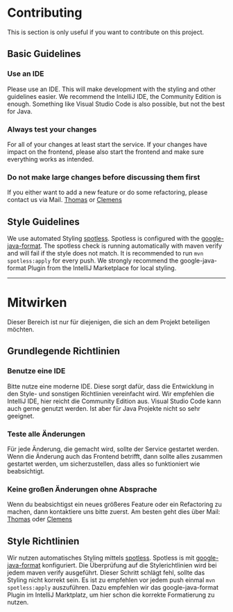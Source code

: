 # Contributing

This is section is only useful if you want to contribute on this project.

## Basic Guidelines

### Use an IDE

Please use an IDE. This will make development with the styling and other guidelines easier.
We recommend the IntelliJ IDE, the Community Edition is enough. Something like Visual Studio Code is
also possible, but not the best for Java.

### Always test your changes

For all of your changes at least start the service. If your changes have impact on the frontend,
please also start the frontend and make sure everything works as intended.

### Do not make large changes before discussing them first

If you either want to add a new feature or do some refactoring, please contact us via Mail.
[Thomas](mailto:thomas.fink@muenchen.de) or [Clemens](mailto:ex.schuetze@muenchen.de)

## Style Guidelines

We use automated Styling [spotless](https://github.com/diffplug/spotless). Spotless is configured with
the [google-java-format](https://github.com/google/google-java-format). The spotless check is running automatically with
maven verify and will fail if the style does not match. It is recommended to run ```mvn spotless:apply``` for every
push. We strongly recommend the google-java-format Plugin from the IntelliJ Marketplace for local styling.

---

# Mitwirken

Dieser Bereich ist nur für diejenigen, die sich an dem Projekt beteiligen möchten.

## Grundlegende Richtlinien

### Benutze eine IDE

Bitte nutze eine moderne IDE. Diese sorgt dafür, dass die Entwicklung in den Style- und sonstigen Richtlinien
vereinfacht wird. Wir empfehlen die IntelliJ IDE, hier reicht die Community Edition aus. Visual Studio Code kann auch
gerne genutzt
werden. Ist aber für Java Projekte nicht so sehr geeignet.

### Teste alle Änderungen

Für jede Änderung, die gemacht wird, sollte der Service gestartet werden. Wenn die Änderung auch das Frontend betrifft,
dann sollte alles zusammen gestartet werden, um sicherzustellen, dass alles so funktioniert wie beabsichtigt.

### Keine großen Änderungen ohne Absprache

Wenn du beabsichtigst ein neues größeres Feature oder ein Refactoring zu machen, dann kontaktiere uns bitte zuerst.
Am besten geht dies über Mail: [Thomas](mailto:thomas.fink@muenchen.de) oder [Clemens](mailto:ex.schuetze@muenchen.de)

## Style Richtlinien

Wir nutzen automatisches Styling mittels [spotless](https://github.com/diffplug/spotless). Spotless is
mit [google-java-format](https://github.com/google/google-java-format)
konfiguriert. Die Überprüfung auf die Stylerichtlinien wird bei jedem maven verify ausgeführt. Dieser Schritt schlägt
fehl, sollte das Styling nicht korrekt sein. Es ist zu empfehlen vor jedem push einmal ```mvn spotless:apply```
auszuführen. Dazu empfehlen wir das
google-java-format Plugin im IntelliJ Marktplatz, um hier schon die korrekte Formatierung zu nutzen.
